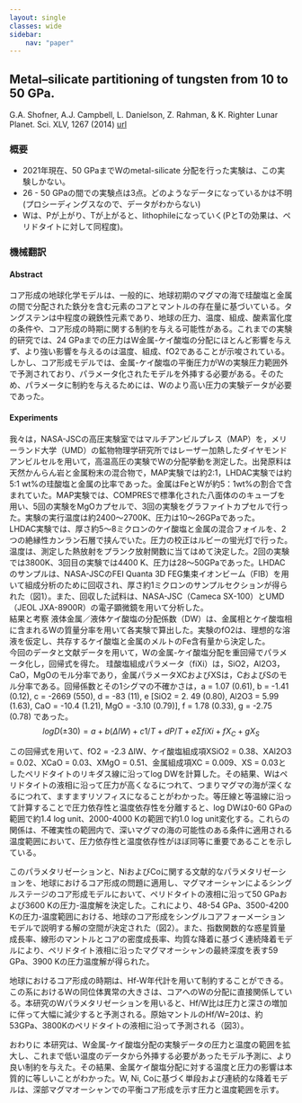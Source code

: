```yaml
---
layout: single
classes: wide
sidebar: 
    nav: "paper"
---
```

## Metal–silicate partitioning of tungsten from 10 to 50 GPa.
G.A. Shofner, A.J. Campbell, L. Danielson, Z. Rahman, & K. Righter
Lunar Planet. Sci. XLV, 1267 (2014)
[url](https://www.hou.usra.edu/meetings/lpsc2014/pdf/1267.pdf)

### 概要
- 2021年現在、50 GPaまでWのmetal-silicate 分配を行った実験は、この実験しかない。
- 26 - 50 GPaの間での実験点は3点。どのようなデータになっているかは不明 (プロシーディングスなので、データがわからない)
- Wは、Pが上がり、Tが上がると、lithophileになっていく(PとTの効果は、ペリドタイトに対して同程度)。

### 機械翻訳
#### Abstract
コア形成の地球化学モデルは、一般的に、地球初期のマグマの海で珪酸塩と金属の間で分配された鉄分を含む元素のコアとマントルの存在量に基づいている。タングステンは中程度の親鉄性元素であり、地球の圧力、温度、組成、酸素富化度の条件や、コア形成の時期に関する制約を与える可能性がある。これまでの実験的研究では、24 GPaまでの圧力はW金属-ケイ酸塩の分配にほとんど影響を与えず、より強い影響を与えるのは温度、組成、fO2であることが示唆されている。   
しかし、コア形成モデルでは、金属-ケイ酸塩の平衡圧力がWの実験圧力範囲外で予測されており、パラメータ化されたモデルを外挿する必要がある。そのため、パラメータに制約を与えるためには、Wのより高い圧力の実験データが必要であった。   

#### Experiments
我々は，NASA-JSCの高圧実験室ではマルチアンビルプレス（MAP）を，メリーランド大学（UMD）の鉱物物理学研究所ではレーザー加熱したダイヤモンドアンビルセルを用いて，高温高圧の実験でWの分配挙動を測定した。出発原料は天然かんらん岩と金属粉末の混合物で，MAP実験では約2:1，LHDAC実験では約5:1 wt%の珪酸塩と金属の比率であった。金属はFeとWが約5：1wt%の割合で含まれていた。MAP実験では、COMPRESで標準化された八面体ののキューブを用い、5回の実験をMgOカプセルで、3回の実験をグラファイトカプセルで行った。実験の実行温度は約2400～2700K、圧力は10～26GPaであった。    
LHDAC実験では、厚さ約5～8ミクロンのケイ酸塩と金属の混合フォイルを、2つの絶縁性カンラン石層で挟んでいた。圧力の校正はルビーの蛍光灯で行った。温度は、測定した熱放射をプランク放射関数に当てはめて決定した。2回の実験では3800K、3回目の実験では4400 K、圧力は28～50GPaであった。LHDACのサンプルは、NASA-JSCのFEI Quanta 3D FEG集束イオンビーム（FIB）を用いて組成分析のために回収され、厚さ約1ミクロンのサンプルセクションが得られた（図1）。また、回収した試料は、NASA-JSC（Cameca SX-100）とUMD（JEOL JXA-8900R）の電子顕微鏡を用いて分析した。   
結果と考察 液体金属／液体ケイ酸塩の分配係数（DW）は、金属相とケイ酸塩相に含まれるWの質量分率を用いて各実験で算出した。実験のfO2は、理想的な溶液を仮定し、共存するケイ酸塩と金属のメルトのFe含有量から決定した。   
今回のデータと文献データを用いて，Wの金属-ケイ酸塩分配を重回帰でパラメータ化し，回帰式を得た。 珪酸塩組成パラメータ（fiXi）は，SiO2，Al2O3，CaO，MgOのモル分率であり，金属パラメータXCおよびXSは，CおよびSのモル分率である。回帰係数とその1シグマの不確かさは，a = 1.07 (0.61), b = -1.41 (0.12), c = -2669 (550), d = -83 (11), e [SiO2 = 2. 49 (0.80), Al2O3 = 5.99 (1.63), CaO = -10.4 (1.21), MgO = -3.10 (0.79)], f = 1.78 (0.33), g = -2.75 (0.78) であった。
$$ log D (±30) = a + b (ΔIW) + c 1/T + d P/T + e ΣfiXi + fX_C + gX_S $$

この回帰式を用いて、fO2 = -2.3 ΔIW、ケイ酸塩組成項XSiO2 = 0.38、XAl2O3 = 0.02、XCaO = 0.03、XMgO = 0.51、金属組成項XC = 0.009、XS = 0.03としたペリドタイトのリキダス線に沿ってlog DWを計算した。その結果、Wはペリドタイトの液相に沿って圧力が高くなるにつれて、つまりマグマの海が深くなるにつれて、ますますリソフィスになることがわかった。等圧線と等温線に沿って計算することで圧力依存性と温度依存性を分離すると、log DWは0-60 GPaの範囲で約1.4 log unit、2000-4000 Kの範囲で約1.0 log unit変化する。これらの関係は、不確実性の範囲内で、深いマグマの海の可能性のある条件に適用される温度範囲において、圧力依存性と温度依存性がほぼ同等に重要であることを示している。

このパラメタリゼーションと、NiおよびCoに関する文献的なパラメタリゼーションを、地球におけるコア形成の問題に適用し、マグマオーシャンによるシングルステージのコア形成モデルにおいて、ペリドタイトの液相に沿って50 GPaおよび3600 Kの圧力-温度解を決定した。これにより、48-54 GPa、3500-4200 Kの圧力-温度範囲における、地球のコア形成をシングルコアフォーメーションモデルで説明する解の空間が決定された（図2）。また、指数関数的な惑星質量成長率、線形のマントルとコアの密度成長率、均質な降着に基づく連続降着モデルにより、ペリドタイト液相に沿ったマグマオーシャンの最終深度を表す59 GPa、3900 Kの圧力温度解が得られた。

地球におけるコア形成の時期は、Hf-W年代計を用いて制約することができる。この系におけるWの同位体異常の大きさは、コアへのWの分配に直接関係している。本研究のWパラメタリゼーションを用いると、Hf/W比は圧力と深さの増加に伴って大幅に減少すると予測される。原始マントルのHf/W=20は、約53GPa、3800Kのペリドタイトの液相に沿って予測される（図3）。

おわりに 本研究は、W金属-ケイ酸塩分配の実験データの圧力と温度の範囲を拡大し、これまで低い温度のデータから外挿する必要があったモデル予測に、より良い制約を与えた。その結果、金属ケイ酸塩分配に対する温度と圧力の影響は本質的に等しいことがわかった。W, Ni, Coに基づく単段および連続的な降着モデルは、深部マグマオーシャンでの平衡コア形成を示す圧力と温度範囲を示す。